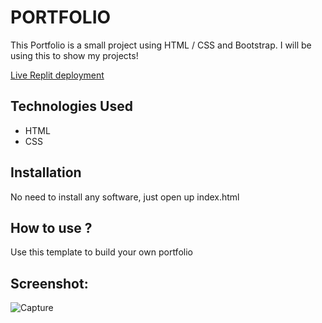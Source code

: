 # PORTFOLIO
This Portfolio is a small project using HTML / CSS and Bootstrap. I will be using this to show my projects!

[Live Replit deployment](https://portfolio.tbarrett03.repl.co)

## Technologies Used
* HTML
* CSS

## Installation
No need to install any software, just open up index.html

## How to use ?
Use this template to build your own portfolio

## Screenshot:
![Capture](https://user-images.githubusercontent.com/110389542/200209720-e68341b4-4ed1-43c7-8861-47fef26e23c9.PNG)
